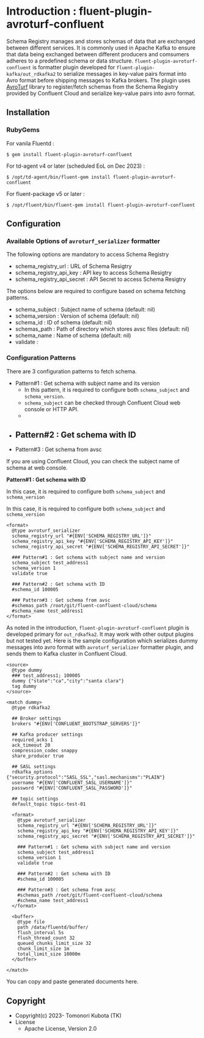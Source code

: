 # Introduction : fluent-plugin-avroturf-confluent
Schema Registry manages and stores schemas of data that are exchanged between different services. It is commonly used in Apache Kafka to ensure that data being exchanged between different producers and comsumers adheres to a predefined schema or data structure. `fluent-plugin-avroturf-confluent` is formatter plugin developed for `fluent-plugin-kafka/out_rdkafka2` to serialize messages in key-value pairs format into Avro format before shipping messages to Kafka brokers. The plugin uses [AvroTurf](https://github.com/dasch/avro_turf) library to register/fetch schemas from the Schema Registry provided by Confluent Cloud and serialize key-value pairs into avro format.

## Installation

### RubyGems
For vanila Fluentd :
```
$ gem install fluent-plugin-avroturf-confluent
```
For td-agent v4 or later (scheduled EoL on Dec 2023) :
```
$ /opt/td-agent/bin/fluent-gem install fluent-plugin-avroturf-confluent
```
For fluent-package v5 or later :
```
$ /opt/fluent/bin/fluent-gem install fluent-plugin-avroturf-confluent
```

## Configuration
### Available Options of `avroturf_serializer` formatter
The following options are mandatory to access Schema Registry
- schema_registry_url : URL of Schema Resigtry
- schema_registry_api_key : API key to access Schema Resigtry
- schema_registry_api_secret : API Secret to access Schema Resigtry

The options below are required to configure based on schema fetching patterns.
- schema_subject : Subject name of schema (default: nil)
- schema_version : Version of schema (default: nil)
- schema_id : ID of schema (default: nil)
- schemas_path : Path of directory which stores avsc files (default: nil)
- schema_name : Name of schema  (default: nil)
- validate : 

### Configuration Patterns
There are 3 configuration patterns to fetch schema.
- Pattern#1 : Get schema with subject name and its version
  - In this pattern, it is required to configure both `schema_subject` and `schema_version`.
  - `schema_subject` can be checked through Confluent Cloud web console or HTTP API.
  - 
- Pattern#2 : Get schema with ID
  -  
- Pattern#3 : Get schema from avsc




If you are using Confluent Cloud, you can check the subject name of schema at web console.


**Pattern#1 : Get schema with ID**

In this case, it is required to configure both `schema_subject` and `schema_version`

In this case, it is required to configure both `schema_subject` and `schema_version`

```
<format>
  @type avroturf_serializer
  schema_registry_url "#{ENV['SCHEMA_REGISTRY_URL']}"
  schema_registry_api_key "#{ENV['SCHEMA_REGISTRY_API_KEY']}"
  schema_registry_api_secret "#{ENV['SCHEMA_REGISTRY_API_SECRET']}"

  ### Pattern#1 : Get schema with subject name and version
  schema_subject test_address1
  schema_version 1
  validate true

  ### Pattern#2 : Get schema with ID
  #schema_id 100005

  ### Pattern#3 : Get schema from avsc
  #schemas_path /root/git/fluent-confluent-cloud/schema
  #schema_name test_address1
</format>
```

As noted in the introduction, `fluent-plugin-avroturf-confluent` plugin is developed primary for `out_rdkafka2`. It may work with other output plugins but not tested yet.
Here is the sample configuration which serializes dummy messages into avro format with `avroturf_serializer` formatter plugin, and sends them to Kafka cluster in Confluent Cloud.

```
<source>
  @type dummy
  ### test_address1; 100005
  dummy {"state":"ca","city":"santa clara"}
  tag dummy
</source>

<match dummy>
  @type rdkafka2

  ## Broker settings
  brokers "#{ENV['CONFLUENT_BOOTSTRAP_SERVERS']}"

  ## Kafka producer settings
  required_acks 1
  ack_timeout 20
  compression_codec snappy
  share_producer true

  ## SASL settings
  rdkafka_options {"security.protocol":"SASL_SSL","sasl.mechanisms":"PLAIN"}
  username "#{ENV['CONFLUENT_SASL_USERNAME']}"
  password "#{ENV['CONFLUENT_SASL_PASSWORD']}"

  ## topic settings
  default_topic topic-test-01

  <format>
    @type avroturf_serializer
    schema_registry_url "#{ENV['SCHEMA_REGISTRY_URL']}"
    schema_registry_api_key "#{ENV['SCHEMA_REGISTRY_API_KEY']}"
    schema_registry_api_secret "#{ENV['SCHEMA_REGISTRY_API_SECRET']}"

    ### Pattern#1 : Get schema with subject name and version
    schema_subject test_address1
    schema_version 1
    validate true

    ### Pattern#2 : Get schema with ID
    #schema_id 100005

    ### Pattern#3 : Get schema from avsc
    #schemas_path /root/git/fluent-confluent-cloud/schema
    #schema_name test_address1
  </format>

  <buffer>
    @type file
    path /data/fluentd/buffer/
    flush_interval 5s
    flush_thread_count 32
    queued_chunks_limit_size 32
    chunk_limit_size 1m
    total_limit_size 10000m
  </buffer>

</match>
```

You can copy and paste generated documents here.

## Copyright

* Copyright(c) 2023- Tomonori Kubota (TK)
* License
  * Apache License, Version 2.0
